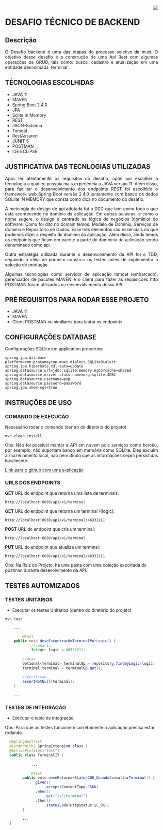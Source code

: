 
<img align="right" src="http://www.muxi.com.br/portugues/wp-content/uploads/sites/2/thegem-logos/logo_d06ebca587fae12271450c25cf2e3654_1x.png">

# DESAFIO TÉCNICO DE BACKEND

## Descrição

<p align="justify">
O Desafio backend é uma das etapas do processo seletivo da muxi. O objetivo desse desafio é a construção de uma Api Rest com algumas operações de GRUD, tais como: busca, cadastro e atualização em uma entidade denonimada `terminal`. </p>

## TÉCNOLOGIAS ESCOLHIDAS

- JAVA 11
- MAVEN
- Spring Boot 2.4.0
- JPA
- Sqlite in Memory
- REST
- JSON-Schema
- Tomcat
- RestAssured
- JUNIT 5
- POSTMAN
- IDE ECLIPSE

## JUSTIFICATIVA DAS TECNLOGIAS UTILIZADAS

<p align="justify">
Após ler atentamente os requisitos do desafio, optei por escolher a tecnologia a qual eu possuia mais experiência o JAVA versão 11. Além disso, para facilitar o desenvolvimento dos endpoints REST foi escolhido o framework web Spring Boot versão 2.4.0 juntamente com banco de dados SQLlite IN MEMORY que consta como dica no documento do desafio. </p>

<p align="justify">
A metologia de design de api adotada foi o DDD que tem como foco o que está acontecendo no domínio da aplicação. Em outras palavras, e como o nome sugere, o design é centrado na lógica de negócios (domínio) do software. Como foi dito no domain temos: Modelo de Dominio, Serviços de dominio e Repositório de Dados. Esse três elementos são essenciais no que podemos dizer a respeito do domínio da aplicação. Além disso, ainda temos os endpoints que ficam em pacote a parte do domnínio da aplicação sendo denominado como api. </p>

<p align="justify">
Outra estratégia utilizada durante o desenvolvimento da API foi o TDD, seguindo a idéia de primeiro construir os testes antes de implementar a solução de produção. </p>

<p align="justify">
Algumas técnologias como servidor de aplicação tomcat (embarcado), gerenciador de pacotes MAVEN e o client para fazer as requisições http POSTMAN foram utilizados no desenvolvimento dessa API. </p>

## PRÉ REQUISITOS PARA RODAR ESSE PROJETO

- JAVA 11
- MAVEN
- Client POSTMAN ou similiares para testar os endpoints

## CONFIGURAÇÕES DATABASE
Configurações SQLlite
em application.properties:
```
spring.jpa.database-platform=com.pratamaycon.muxi.dialect.SQLiteDialect
spring.jpa.hibernate.ddl-auto=update
spring.datasource.url=jdbc:sqlite:memory:myDb?cache=shared
spring.datasource.driver-class-name=org.sqlite.JDBC
spring.datasource.username=pxp
spring.datasource.password=password
spring.jpa.show-sql=true
```

## INSTRUÇÕES DE USO

### COMANDO DE EXECUÇÃO

Necessário rodar o comando (dentro do diretório do projeto)

`mvn clean install`

<p align="justify">
Obs: Não foi possível manter a API em nuvem pois serviços como heroku, por exemplo, não suportam banco em memória como SQLlite. Eles excluim armazenamento local, não permitindo que as informações sejam persistidas localmente. 
</p>

[Link para o github com uma explicação](https://stackoverflow.com/questions/27663075/download-sqlite-database-from-heroku)

### URLS DOS ENDPOINTS

**GET**
URL do endpoint que retorna uma lista de terminais:

`http://localhost:8080/api/v1/terminal`

**GET**
URL do endpoint que retorna um terminal /{logic}:

`http://localhost:8080/api/v1/terminal/46332211`

**POST**
URL do endpoint que cria um terminal:

`http://localhost:8080/api/v1/terminal`

**PUT**
URL do endpoint que atualiza um terminal:

`http://localhost:8080/api/v1/terminal/46332211`

Obs: Na Raiz do Projeto, há uma pasta com uma coleção exportada do postman durante desevolvimento da API.

## TESTES AUTOMIZADOS

### TESTES UNITÁRIOS 

- Executar os testes Unitários (dentro do diretório do projeto)

`mvn test` 

```java
	...

    	@Test
	public void deveEncontrarUmTerminalPorLogic() {
    		//cenario
    		Integer logic = 46332211;
    	
		//acao
		Optional<Terminal> terminalOp = repository.findByLogic(logic);
		Terminal terminal = terminalOp.get();

		//verificao
		assertNotNull(terminal);
	}
	
	...
```

### TESTES DE INTEGRAÇÃO

- Executar o teste de integração 

Obs: Para que os testes funcionem corretamente a aplicação precisa estar rodando.

```java
  @SpringBootTest
  @ExtendWith( SpringExtension.class )
  @ActiveProfiles("test")
  public class TerminalIT {
  
    	    ...
    
    	    @Test
	    public void deveRetornarStatus200_QuandoConsultarTerminal() {
		      given() 
			      .accept(ContentType.JSON)
		      .when()
			      .get("/v1/terminal")
		      .then()
			      .statusCode(HttpStatus.SC_OK);
	    }
 
 	    ...
  }

```
